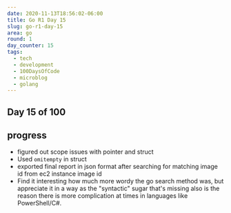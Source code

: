 ```yaml
---
date: 2020-11-13T18:56:02-06:00
title: Go R1 Day 15
slug: go-r1-day-15
area: go
round: 1
day_counter: 15
tags:
  - tech
  - development
  - 100DaysOfCode
  - microblog
  - golang
---
```


## Day 15 of 100

## progress

- figured out scope issues with pointer and struct
- Used `omitempty` in struct
- exported final report in json format after searching for matching image id from ec2 instance image id
- Find it interesting how much more wordy the go search method was, but appreciate it in a way as the "syntactic" sugar that's missing also is the reason there is more complication at times in languages like PowerShell/C#.
